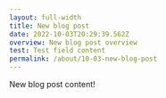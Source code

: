 ```yaml
---
layout: full-width
title: New blog post
date: 2022-10-03T20:29:39.562Z
overview: New blog post overview
test: Test field content
permalink: /about/10-03-new-blog-post
---
```

N﻿ew blog post content!